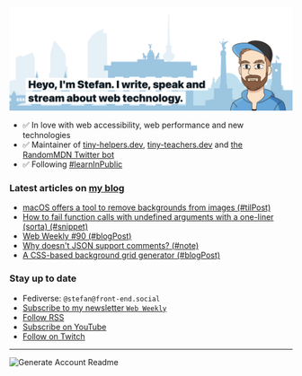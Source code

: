 <img alt="Heyo, I'm Stefan. I write and speak about web technology." src="https://raw.githubusercontent.com/stefanjudis/stefanjudis/main/screenshot.png">

- ✅ In love with web accessibility, web performance and new technologies
- ✅ Maintainer of [tiny-helpers.dev](https://tiny-helpers.dev), [tiny-teachers.dev](https://tiny-teachers.dev/) and [the RandomMDN Twitter bot](https://twitter.com/randomMDN)
- ✅ Following [#learnInPublic](https://www.stefanjudis.com/today-i-learned/)
### Latest articles on [my blog](https://www.stefanjudis.com)

<!-- BLOG-POST-LIST:START -->
- [macOS offers a tool to remove backgrounds from images &lpar;#tilPost&rpar;](https://www.stefanjudis.com/today-i-learned/macos-offers-a-tool-to-remove-backgrounds-from-images/)
- [How to fail function calls with undefined arguments with a one-liner &lpar;sorta&rpar; &lpar;#snippet&rpar;](https://www.stefanjudis.com/snippets/how-to-fail-function-calls-with-undefined-arguments-with-a-one-liner-sorta/)
- [Web Weekly #90 &lpar;#blogPost&rpar;](https://www.stefanjudis.com/blog/web-weekly-90/)
- [Why doesn&#39;t JSON support comments? &lpar;#note&rpar;](https://www.stefanjudis.com/notes/why-doesnt-json-support-comments/)
- [A CSS-based background grid generator &lpar;#blogPost&rpar;](https://www.stefanjudis.com/blog/a-css-based-background-grid-generator/)
<!-- BLOG-POST-LIST:END -->

### Stay up to date

- Fediverse: `@stefan@front-end.social`
- [Subscribe to my newsletter `Web Weekly`](https://webweekly.email/)
- [Follow RSS](https://www.stefanjudis.com/feeds/)
- [Subscribe on YouTube](https://youtube.com/c/stefanjudis)
- [Follow on Twitch](https://www.twitch.tv/stefanjudis)

---

![Generate Account Readme](https://github.com/stefanjudis/stefanjudis/workflows/Generate%20Account%20Readme/badge.svg)
